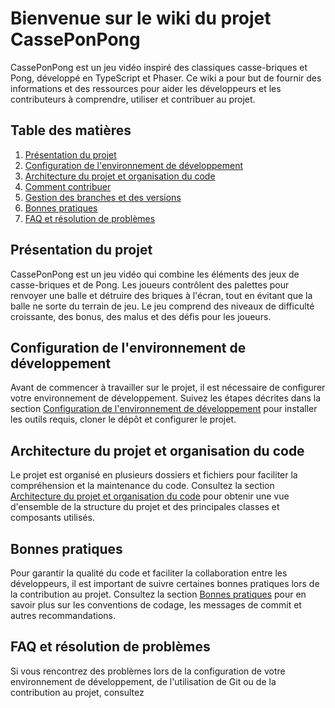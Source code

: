 # Bienvenue sur le wiki du projet CassePonPong

CassePonPong est un jeu vidéo inspiré des classiques casse-briques et Pong, développé en TypeScript et Phaser. Ce wiki a pour but de fournir des informations et des ressources pour aider les développeurs et les contributeurs à comprendre, utiliser et contribuer au projet.

## Table des matières

1. [Présentation du projet](#présentation-du-projet)
2. [Configuration de l'environnement de développement](#configuration-de-lenvironnement-de-développement)
3. [Architecture du projet et organisation du code](#architecture-du-projet-et-organisation-du-code)
4. [Comment contribuer](#comment-contribuer)
5. [Gestion des branches et des versions](#gestion-des-branches-et-des-versions)
6. [Bonnes pratiques](#bonnes-pratiques)
7. [FAQ et résolution de problèmes](#faq-et-résolution-de-problèmes)

## Présentation du projet

CassePonPong est un jeu vidéo qui combine les éléments des jeux de casse-briques et de Pong. Les joueurs contrôlent des palettes pour renvoyer une balle et détruire des briques à l'écran, tout en évitant que la balle ne sorte du terrain de jeu. Le jeu comprend des niveaux de difficulté croissante, des bonus, des malus et des défis pour les joueurs.

## Configuration de l'environnement de développement

Avant de commencer à travailler sur le projet, il est nécessaire de configurer votre environnement de développement. Suivez les étapes décrites dans la section [Configuration de l'environnement de développement](https://github.com/MichaelManem/CassePonPong/wiki/GPT_Configuration-de-l'environnement-de-d%C3%A9veloppement) pour installer les outils requis, cloner le dépôt et configurer le projet.

## Architecture du projet et organisation du code

Le projet est organisé en plusieurs dossiers et fichiers pour faciliter la compréhension et la maintenance du code. Consultez la section [Architecture du projet et organisation du code](Architecture-du-projet-et-organisation-du-code.md) pour obtenir une vue d'ensemble de la structure du projet et des principales classes et composants utilisés.

## Bonnes pratiques

Pour garantir la qualité du code et faciliter la collaboration entre les développeurs, il est important de suivre certaines bonnes pratiques lors de la contribution au projet. Consultez la section [Bonnes pratiques](Bonnes-pratiques.md) pour en savoir plus sur les conventions de codage, les messages de commit et autres recommandations.

## FAQ et résolution de problèmes

Si vous rencontrez des problèmes lors de la configuration de votre environnement de développement, de l'utilisation de Git ou de la contribution au projet, consultez
